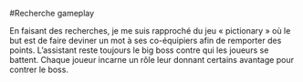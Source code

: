 #Recherche gameplay

En faisant des recherches, je me suis rapproché du jeu « pictionary » où le but est de faire deviner un mot à ses co-équipiers afin de remporter des points.
L’assistant reste toujours le big boss contre qui les joueurs se battent.
Chaque joueur incarne un rôle leur donnant certains avantage pour contrer le boss.